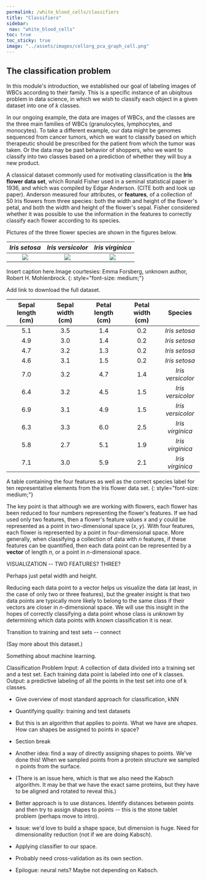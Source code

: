 ```yaml
---
permalink: /white_blood_cells/classifiers
title: "Classifiers"
sidebar:
 nav: "white_blood_cells"
toc: true
toc_sticky: true
image: "../assets/images/cellorg_pca_graph_cell.png"
---
```


## The classification problem

In this module's introduction, we established our goal of labeling images of WBCs according to their family. This is a specific instance of an ubiqitous problem in data science, in which we wish to classify each object in a given dataset into one of *k* classes.

In our ongoing example, the data are images of WBCs, and the classes are the three main families of WBCs (granulocytes, lymphocytes, and monocytes). To take a different example, our data might be genomes sequenced from cancer tumors, which we want to classify based on which therapeutic should be prescribed for the patient from which the tumor was taken. Or the data may be  past behavior of shoppers, who we want to classify into two classes based on a prediction of whether they will buy a new product.

A classical dataset commonly used for motivating classification is the **Iris flower data set**, which Ronald Fisher used in a seminal statistical paper in 1936, and which was compiled by Edgar Anderson. (CITE both and look up paper). Anderson measured four attributes, or **features**, of a collection of 50 Iris flowers from three species: both the width and height of the flower's petal, and both the width and height of the flower's sepal. Fisher considered whether it was possible to use the information in the features to correctly classify each flower according to its species.

Pictures of the three flower species are shown in the figures below.

| *Iris setosa* | *Iris versicolor* | *Iris virginica* |
:-------------------------:|:-------------------------:|:-------------------------:
![](../assets/images/Iris_setosa_2.jpg)  |  ![](../assets/images/Iris_versicolor.jpg)   |  ![](../assets/images/Iris_virginica.jpg)

Insert caption here.Image courtesies: Emma Forsberg, unknown author, Robert H. Mohlenbrock.
{: style="font-size: medium;"}

Add link to download the full dataset.



| Sepal length (cm) | Sepal width (cm) | Petal length (cm) | Petal width (cm) | Species |
| :----: | :----: | :----: | :----: | :----: |
| 5.1 | 3.5 | 1.4 | 0.2 | *Iris setosa* |
| 4.9 | 3.0 | 1.4 | 0.2 | *Iris setosa* |
| 4.7 | 3.2 | 1.3 | 0.2 | *Iris setosa* |
| 4.6 | 3.1 | 1.5 | 0.2 | *Iris setosa* |
| 7.0 | 3.2 | 4.7 | 1.4 | *Iris versicolor* |
| 6.4 | 3.2 | 4.5 | 1.5 | *Iris versicolor* |
| 6.9 | 3.1 | 4.9 | 1.5 | *Iris versicolor* |
| 6.3 | 3.3 | 6.0 | 2.5 | *Iris virginica* |
| 5.8 | 2.7 | 5.1 | 1.9 | *Iris virginica* |
| 7.1 | 3.0 | 5.9 | 2.1 | *Iris virginica* |

A table containing the four features as well as the correct species label for ten representative elements from the Iris flower data set.
{: style="font-size: medium;"}




The key point is that although we are working with flowers, each flower has been reduced to four numbers representing the flower's features. If we had used only two features, then a flower's feature values *x* and *y* could be represented as a point in two-dimensional space (*x*, *y*). With four features, each flower is represented by a point in four-dimensional space. More generally, when classifying a collection of data with *n* features, if these features can be quantified, then each data point can be represented by a **vector** of length *n*, or a point in *n*-dimensional space.

VISUALIZATION -- TWO FEATURES? THREE?

Perhaps just petal width and height.



Reducing each data point to a vector helps us visualize the data (at least, in the case of only two or three features), but the greater insight is that two data points are typically more likely to belong to the same class if their vectors are closer in *n*-dimensional space. We will use this insight in the hopes of correctly classifying a data point whose class is *unknown* by determining which data points with *known* classification it is near.



Transition to training and test sets -- connect





(Say more about this dataset.)


Something about machine learning.

Classification Problem
Input: A collection of data divided into a training set and a test set. Each training data point is labeled into one of k classes.
Output: a predictive labeling of all the points in the test set into one of k classes.



* Give overview of most standard approach for classification, kNN

* Quantifying quality: training and test datasets

* But this is an algorithm that applies to points. What we have are *shapes*. How can shapes be assigned to points in space?

* Section break

* Another idea: find a way of directly assigning shapes to points. We've done this! When we sampled points from a protein structure we sampled n points from the surface.

* (There is an issue here, which is that we also need the Kabsch algorithm. It may be that we have the exact same proteins, but they have to be aligned and rotated to reveal this.)

* Better approach is to use distances. Identify distances between points and then try to assign shapes to points -- this is the stone tablet problem (perhaps move to intro).

* Issue: we'd love to build a shape space, but dimension is huge. Need for dimensionality reduction (not if we are doing Kabsch).

* Applying classifier to our space.

* Probably need cross-validation as its own section.

* Epilogue: neural nets? Maybe not depending on Kabsch.
